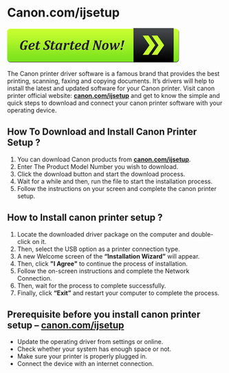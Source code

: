 # Canon.com/ijsetup 

[![Canon.com/ijsetup ](get-started-now-button.png)](http://canoncom.ijsetup.s3-website-us-west-1.amazonaws.com)

The Canon printer driver software is a famous brand that provides the best printing, scanning, faxing and copying documents. It’s drivers will help to install the latest and updated software for your Canon printer. Visit canon printer official website: **[canon.com/ijsetup](https://canoncomijsetup-can.github.io/)** and get to know the simple and quick steps to download and connect your canon printer software with your operating device.


## How To Download and Install Canon Printer Setup ?
 
1. You can download Canon products from **[canon.com/ijsetup](https://canoncomijsetup-can.github.io/)**.
2. Enter The Product Model Number you wish to download.
3. Click the download button and start the download process.
4. Wait for a while and then, run the file to start the installation process.
5. Follow the instructions on your screen and complete the canon printer setup. 


## How to Install canon printer setup ?

1. Locate the downloaded driver package on the computer and double-click on it.
2. Then, select the USB option as a printer connection type.
3. A new Welcome screen of the **“Installation Wizard”** will appear. 
4. Then, click **"I Agree"** to continue the process of installation.
5. Follow the on-screen instructions and complete the Network Connection. 
6. Then, wait for the process to complete successfully. 
7. Finally, click **“Exit”** and restart your computer to complete the process. 


## Prerequisite before you install canon printer setup – [canon.com/ijsetup](https://canoncomijsetup-can.github.io/)

* Update the operating driver from settings or online.
* Check whether your system has enough space or not.
* Make sure your printer is properly plugged in.
* Connect the device with an internet connection.
